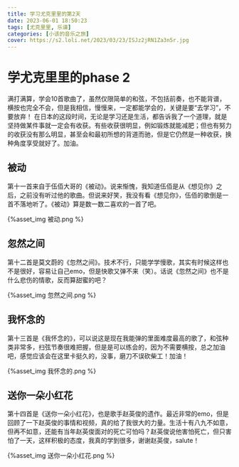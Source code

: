 ```yaml
---
title: 学习尤克里里的第2天
date: 2023-06-01 18:50:23
tags: [尤克里里, 乐谱]
categories: [小该的音乐之旅]
cover: https://s2.loli.net/2023/03/23/ISJz2jRN1Za3n5r.jpg
---
```


# 学尤克里里的phase 2
满打满算，学会10首歌曲了，虽然仅限简单的和弦，不包括前奏，也不能背谱，横按也完全不会，但是我相信，慢慢来，一定都能学会的，关键是要“去学习”，不要放弃！
在日本的这段时间，无论是学习还是生活，都告诉我了一个道理，就是坚持做某件事就一定会有收获。有些收获很明显，例如锻炼就能减肥；但也有努力的收获没有那么明显，甚至会和最初所想的背道而驰，但是它仍然是一种收获，换种角度享受就好了。加油。

## 被动
第十一首来自于伍佰大哥的《被动》。说来惭愧，我知道伍佰是从《想见你》之后，之前没有听过他的歌曲。但说来好笑，我没有看《想见你》，伍佰的歌倒是一首不落地听了。《被动》算是数一数二喜欢的一首了吧。

{%asset_img 被动.png %}

## 忽然之间
第十二首是莫文蔚的《忽然之间》。技术不行，只能学学慢歌，其实有时候这样也不是很好，容易让自己emo，但是快歌又弹不来（笑）。话说《忽然之间》也不是什么悲伤的情歌，反而算甜蜜的吧？

{%asset_img 忽然之间.png %}

## 我怀念的
第十三首是《我怀念的》，可以说这是现在我能弹的里面难度最高的歌了，和弦种类非常多，扫弦节奏很难把握，但是是可以练会的，因为不需要横按，总之加油吧，感觉应该会在这里卡挺久的，没事，磨刀不误砍柴工！加油！

{%asset_img 我怀念的.png %}

## 送你一朵小红花
第十四首是《送你一朵小红花》，也是歌手赵英俊的遗作。最近非常的emo，但是回顾了一下赵英俊的事情和视频，真的给了我很大的力量。生活十有八九不如意，但再不如意，还能有当年赵英俊面对的死亡可怕吗？赵英俊说他害怕死亡，但只害怕了一天，这样积极的态度，我真的学到很多，谢谢赵英俊，salute！

{%asset_img 送你一朵小红花.png %}